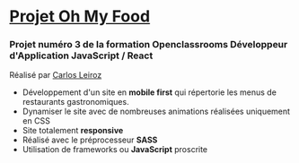 # [Projet Oh My Food](https://karlito14.github.io/projet3OhMyFood/)
### Projet numéro 3 de la formation Openclassrooms Développeur d'Application **JavaScript / React** 

Réalisé par [Carlos Leiroz](https://www.linkedin.com/in/carlos-leiroz/)

* Développement d'un site en **mobile first**  qui répertorie les menus de restaurants gastronomiques.
* Dynamiser le site avec de nombreuses animations réalisées uniquement en CSS
* Site totalement **responsive**
* Réalisé avec le préprocesseur **SASS**
* Utilisation de frameworks ou **JavaScript** proscrite